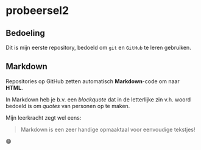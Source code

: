 # probeersel2

## Bedoeling
Dit is mijn eerste repository, bedoeld om `git` en `GitHub` te leren 
gebruiken.

## Markdown
Repositories op GitHub zetten automatisch **Markdown**-code om naar 
**HTML**.

In Markdown heb je b.v. een *blockquote* dat in de letterlijke zin v.h. 
woord bedoeld is om *quotes* van personen op te maken.

Mijn leerkracht zegt wel eens:
> Markdown is een zeer handige opmaaktaal voor eenvoudige tekstjes!

:grin:

